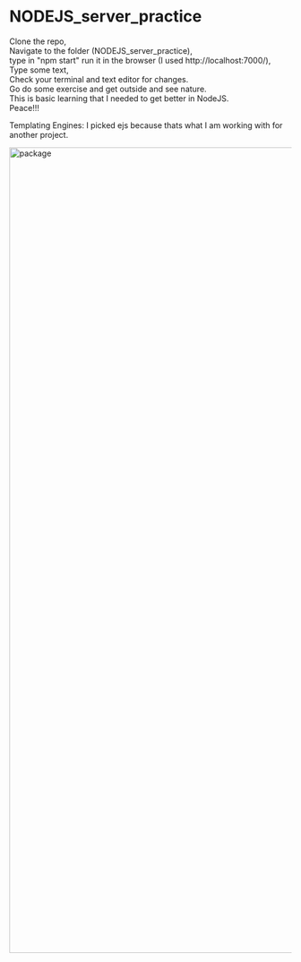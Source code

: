 # NODEJS_server_practice

Clone the repo,<br>
Navigate to the folder (NODEJS_server_practice),<br>
type in "npm start" run it in the browser (I used http://localhost:7000/),<br>
Type some text,<br>
Check your terminal and text editor for changes.<br>
Go do some exercise and get outside and see nature.<br>
This is basic learning that I needed to get better in NodeJS.<br>
Peace!!!

Templating Engines:
I picked ejs because thats what I am working with for another project.

<img width="1439" alt="package" src="https://user-images.githubusercontent.com/33230300/49711413-25938780-fc0d-11e8-998f-082612d58cd2.png">
